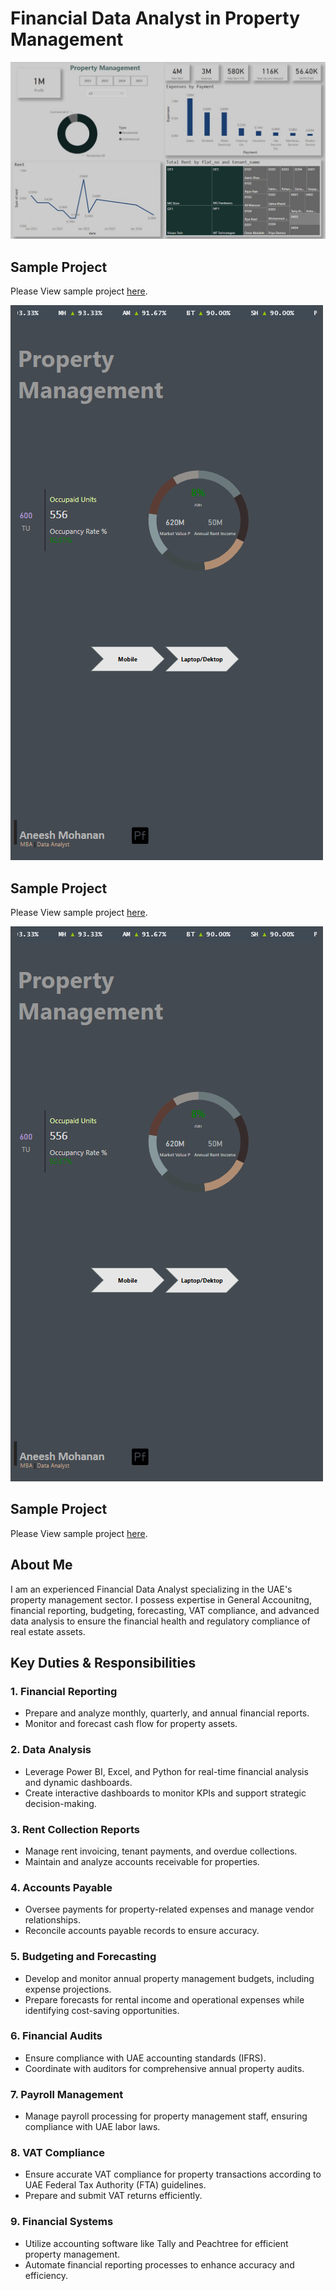 # Financial Data Analyst in Property Management


![Project Screenshot](https://github.com/aneesh662/Real-Estate/blob/main/building.JPG)
## Sample Project
Please View sample project [here](https://app.powerbi.com/view?r=eyJrIjoiODU1NzYxZjAtNDFiYy00OWQ5LWE0ZDYtYzM0NDRiZWYzM2JlIiwidCI6ImRmODY3OWNkLWE4MGUtNDVkOC05OWFjLWM4M2VkN2ZmOTVhMCJ9&pageName=45a74edcde39565721d6).

![Project Screenshot](https://github.com/aneesh662/Real-Estate/blob/83e1f23008eac94eeccd8e9486e973dcdd214870/RM.png)

## Sample Project
Please View sample project [here](https://app.powerbi.com/view?r=eyJrIjoiYjE2NmZkZmUtYWI5Ni00Y2QzLWEyNDgtY2IyYzg2YmJkNzJlIiwidCI6ImRmODY3OWNkLWE4MGUtNDVkOC05OWFjLWM4M2VkN2ZmOTVhMCJ9&pageName=5a9adaf15edbc1ec1677).

![Project Screenshot](https://github.com/aneesh662/Real-Estate/blob/83e1f23008eac94eeccd8e9486e973dcdd214870/RM.png)

## Sample Project
Please View sample project [here](https://app.powerbi.com/view?r=eyJrIjoiYjE2NmZkZmUtYWI5Ni00Y2QzLWEyNDgtY2IyYzg2YmJkNzJlIiwidCI6ImRmODY3OWNkLWE4MGUtNDVkOC05OWFjLWM4M2VkN2ZmOTVhMCJ9&pageName=5a9adaf15edbc1ec1677).

## About Me
I am an experienced Financial Data Analyst specializing in the UAE's property management sector. I possess expertise in General Accounitng, financial reporting, budgeting, forecasting, VAT compliance, and advanced data analysis to ensure the financial health and regulatory compliance of real estate assets.

## Key Duties & Responsibilities

### 1. Financial Reporting
- Prepare and analyze monthly, quarterly, and annual financial reports.
- Monitor and forecast cash flow for property assets.

### 2. Data Analysis
- Leverage Power BI, Excel, and Python for real-time financial analysis and dynamic dashboards.
- Create interactive dashboards to monitor KPIs and support strategic decision-making.

### 3. Rent Collection Reports
- Manage rent invoicing, tenant payments, and overdue collections.
- Maintain and analyze accounts receivable for  properties.

### 4. Accounts Payable
- Oversee payments for property-related expenses and manage vendor relationships.
- Reconcile accounts payable records to ensure accuracy.

### 5. Budgeting and Forecasting
- Develop and monitor annual property management budgets, including expense projections.
- Prepare forecasts for rental income and operational expenses while identifying cost-saving opportunities.

### 6. Financial Audits
- Ensure compliance with UAE accounting standards (IFRS).
- Coordinate with auditors for comprehensive annual property audits.

### 7. Payroll Management
- Manage payroll processing for property management staff, ensuring compliance with UAE labor laws.

### 8. VAT Compliance
- Ensure accurate VAT compliance for property transactions according to UAE Federal Tax Authority (FTA) guidelines.
- Prepare and submit VAT returns efficiently.

### 9. Financial Systems
- Utilize accounting software like Tally and Peachtree for efficient property management.
- Automate financial reporting processes to enhance accuracy and efficiency.


